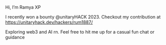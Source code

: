 Hi, I’m Ramya XP

I recently won a bounty @unitaryHACK 2023. Checkout my contribution at https://unitaryhack.dev/hackers/rum1887/

Exploring web3 and AI rn. Feel free to hit me up for a casual fun chat or guidance 




